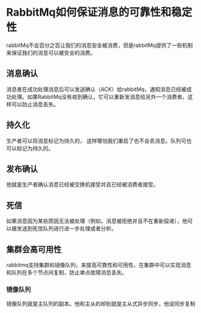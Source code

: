 # RabbitMq如何保证消息的可靠性和稳定性

rabbitMq不会百分之百让我们的消息安全被消费，但是rabbitMq提供了一些机制来保证我们的消息可以被安全的消费。

## 消息确认

消息者在成功处理消息后可以发送确认（ACK）给rabbitMq，通知消息已经被成功处理。如果RabbitMq没有收到确认，它可以重新发消息给另外一个消费者。这样可以防止消息丢失。

## 持久化

生产者可以将消息标记为持久的， 这样哪怕我们重启了也不会丢消息。队列可也可以标记为持久的。

## 发布确认

他就是生产者确认消息已经被交换机接受并且已经被消费者接受。

## 死信

如果消息因为某些原因无法被处理（例如，消息被拒绝并且不在重新投递），他可以被发送到死信队列进行进一步处理或者分析。

## 集群会高可用性

rabbitmq支持集群和镜像队列，来提高可靠性和可用性，在集群中可以实现消息和队列在多个节点间复制，防止单点故障消息丢失。

### 镜像队列

镜像队列就是主队列的副本。他和主从的却别就是主从式异步同步，他说同步复制